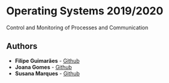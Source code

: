# Operating Systems 2019/2020

Control and Monitoring of Processes and Communication

## Authors

* **Filipe Guimarães** -  [Github](https://github.com/filipeguimaraes)
* **Joana Gomes** -  [Github](https://github.com/joanafonsogomes)
* **Susana Marques** -  [Github](https://github.com/SusanaMarques)


